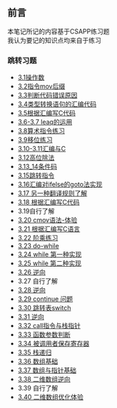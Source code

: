 ## 前言
本笔记所记的内容基于CSAPP练习题  
我认为要记的知识点均来自于练习

### 跳转习题
- [3.1操作数](./3.1-operand.md)
- [3.2指令mov后缀](./3.2_3.3.md)
- [3.3判断代码错误原因](./3.2_3.3.md#判断报错原因)
- [3.4类型转换语句的汇编代码](./3.4_3.5_coding.md) 
- [3.5根据汇编写C代码](./3.4_3.5_coding.md#写c语言吧)
- [3.6-3.7 leaq的运用](./3.6789_other_instr.md)
- [3.8算术指令练习](./3.6789_other_instr.md#算术指令练习)
- [3.9移位练习](./3.6789_other_instr.md#移位练习)
- [3.10-3.11汇编与C](./3.10_11_C.md)
- [3.12高位除法](./3.12_div.md)
- [3.13_14条件码](./3.13_14-cond_code.md#宏推测)
- [3.15跳转指令](./3.15_jmp.md#跳转指令的机器码)
- [3.16汇编对ifelse的goto法实现](./3.16_17_18-ifelse.md#goto-条件分支)
- [3.17 另一种翻译规则了解](./3.16_17_18-ifelse.md#另一种规则)
- [3.18 根据汇编写C代码](./3.16_17_18-ifelse.md#反编译习题)
-  3.19自行了解   
- [3.20 cmov语法-体验](./3.20_21-cond_transfer.md#对-cmov-的理解)
- [3.21 根据汇编写C语言](./3.20_21-cond_transfer.md#写c语言吧)
- [3.22 阶乘练习](./3.22_3.29-loop.md)
- [3.23 do-while](./3.22_3.29-loop.md#循环)
- [3.24 while 第一种实现](./3.22_3.29-loop.md#while-loop)
- [3.25 while 第二种实现](./3.22_3.29-loop.md#guarded-do练习)
- [3.26 逆向](./3.22_3.29-loop.md#综合)
-  3.27 自行了解    
- [3.28 逆向](./3.22_3.29-loop.md#逆向综合练习)
- [3.29 continue 问题](./3.22_3.29-loop.md#continue-问题)
- [3.30 跳转表switch](3.30_switch.md#根据跳转表反推switch)
- [3.31 逆向](./3.30_switch.md#逆向练习)
- [3.32 call指令与栈指针](./3.32_3.35-stack.md#栈指针寄存器)
- [3.33 函数参数判断](./3.32_3.35-stack.md#储存函数中超过六的参数)
- [3.34 被调用者保存寄存器](./3.32_3.35-stack.md#被调用者保存)
- [3.35 栈递归](./3.32_3.35-stack.md#支持函数递归)
- [3.36 数组基础](./3.36-3.40-array.md#数组)
- [3.37 数组与指针基础](./3.36-3.40-array.md#数组)
- [3.38 二维数组逆向](./3.36-3.40-array.md#二维数组)
-  3.39 自行了解
- [3.40 二维数组优化体验](./3.36-3.40-array.md#二维数组)